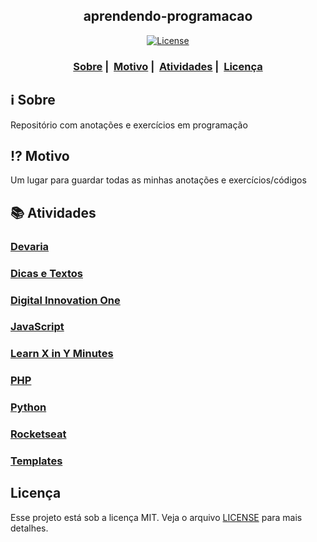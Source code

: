 <h2 align="center">aprendendo-programacao</h2>

<p align="center">
  <a href="LICENSE">
    <img alt="License" src="https://img.shields.io/badge/license-MIT-%23F8952D">
  </a>
</p>

<h3 align="center">
  <a href="#information_source-sobre">Sobre</a>&nbsp;|&nbsp;
  <a href="#interrobang-motivo">Motivo</a>&nbsp;|&nbsp;
  <a href="#books-atividades">Atividades</a>&nbsp;|&nbsp;
  <a href="#licença">Licença</a>
</h3>

## :information_source: Sobre

Repositório com anotações e exercícios em programação

## :interrobang: Motivo

Um lugar para guardar todas as minhas anotações e exercícios/códigos

## :books: Atividades

<h3>
	<a href="https://github.com/vdonoladev/aprendendo-programacao/tree/master/Devaria">Devaria</a>
</h3>

<h3>
	<a href="https://github.com/vdonoladev/aprendendo-programacao/tree/master/Dicas%20e%20Textos">Dicas e Textos</a>
</h3>

<h3>
	<a href="https://github.com/vdonoladev/aprendendo-programacao/tree/master/Digital%20Innovation%20One">Digital Innovation One</a>
</h3>

<h3>
	<a href="https://github.com/vdonoladev/aprendendo-programacao/tree/master/JavaScript">JavaScript</a>
</h3>

<h3>
	<a href="https://github.com/vdonoladev/aprendendo-programacao/tree/master/Learn%20X%20in%20Y%20Minutes">Learn X in Y Minutes</a>
</h3>

<h3>
	<a href="https://github.com/vdonoladev/aprendendo-programacao/tree/master/PHP">PHP</a>
</h3>

<h3>
	<a href="https://github.com/vdonoladev/aprendendo-programacao/tree/master/Python">Python</a>
</h3>

<h3>
	<a href="https://github.com/vdonoladev/aprendendo-programacao/tree/master/Rocketseat">Rocketseat</a>
</h3>

<h3>
	<a href="#">Templates</a>
</h3>

## Licença

Esse projeto está sob a licença MIT. Veja o arquivo [LICENSE](LICENSE) para mais detalhes.
